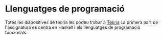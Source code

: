 # Llenguatges de programació

Totes les diapositives de teoria les podeu trobar a [Teoria](https://gebakx.github.io/lp/#1)
La primera part de l'assignatura es centra en Haskell i els llenguatges de programació funcionals.